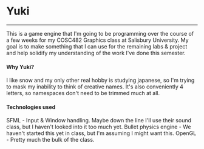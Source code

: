 # Yuki
---
This is a game engine that I'm going to be programming over the course of a few weeks for my COSC482 Graphics class at Salisbury University. 
My goal is to make something that I can use for the remaining labs & project and help solidify my understanding of the work I've done this semester. 

#### Why Yuki?
I like snow and my only other real hobby is studying japanese, so I'm trying to mask my inability to think of creative names. It's also conveniently 4 letters, so namespaces don't need to be trimmed much at all.

#### Technologies used
SFML - Input & Window handling. Maybe down the line I'll use their sound class, but I haven't looked into it too much yet.
Bullet physics engine - We haven't started this yet in class, but I'm assuming I might want this.
OpenGL - Pretty much the bulk of the class.


